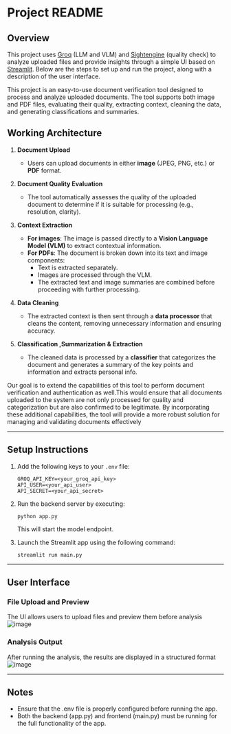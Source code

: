 # Project README

## Overview

This project uses [Groq](https://groq.com/) (LLM and VLM) and [Sightengine](https://sightengine.com/) (quality check) to analyze uploaded files and provide insights through a simple UI based on [Streamlit](https://streamlit.io). Below are the steps to set up and run the project, along with a description of the user interface.

This project is an easy-to-use document verification tool designed to process and analyze uploaded documents. The tool supports both image and PDF files, evaluating their quality, extracting context, cleaning the data, and generating classifications and summaries.

## Working Architecture

1. **Document Upload**
   - Users can upload documents in either **image** (JPEG, PNG, etc.) or **PDF** format.

2. **Document Quality Evaluation**
   - The tool automatically assesses the quality of the uploaded document to determine if it is suitable for processing (e.g., resolution, clarity).

3. **Context Extraction**
   - **For images**: The image is passed directly to a **Vision Language Model (VLM)** to extract contextual information.
   - **For PDFs**: The document is broken down into its text and image components:
     - Text is extracted separately.
     - Images are processed through the VLM.
     - The extracted text and image summaries are combined before proceeding with further processing.

4. **Data Cleaning**
   - The extracted context is then sent through a **data processor** that cleans the content, removing unnecessary information and ensuring accuracy.

5. **Classification ,Summarization & Extraction**
   - The cleaned data is processed by a **classifier** that categorizes the document and generates a summary of the key points and information and extracts personal info.


Our goal is to extend the capabilities of this tool to perform document verification and authentication as well.This would ensure that all documents uploaded to the system are not only processed for quality and categorization but are also confirmed to be legitimate. By incorporating these additional capabilities, the tool will provide a more robust solution for managing and validating documents effectively


---

## Setup Instructions

1. Add the following keys to your ```.env``` file:

   ```
   GROQ_API_KEY=<your_groq_api_key>
   API_USER=<your_api_user>
   API_SECRET=<your_api_secret>
   ```
   

3. Run the backend server by executing:

   ```
   python app.py
   ```
   

   This will start the model endpoint.

5. Launch the Streamlit app using the following command:

   ```
   streamlit run main.py
   ```
   

---

## User Interface

### File Upload and Preview

The UI allows users to upload files and preview them before analysis
![image](https://github.com/user-attachments/assets/4bdae180-d2b0-4dae-8f69-85df3d10a7c5)


### Analysis Output

After running the analysis, the results are displayed in a structured format
![image](https://github.com/user-attachments/assets/2d7dd46e-2ab3-4ecc-b4ed-b76f488f5c9e)



---

## Notes

- Ensure that the .env file is properly configured before running the app.
- Both the backend (app.py) and frontend (main.py) must be running for the full functionality of the app.
